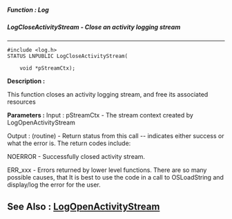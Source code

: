 ##### Function : Log
##### LogCloseActivityStream - Close an activity logging stream
---
```
#include <log.h>
STATUS LNPUBLIC LogCloseActivityStream(

	void *pStreamCtx);
```
**Description :**

This function closes an activity logging stream, and free its associated 
resources

**Parameters :**
Input :
pStreamCtx  -  The stream context created by LogOpenActivityStream

Output :
(routine)  -  Return status from this call -- indicates either success or what the error is. The return codes include:

NOERROR - Successfully closed activity stream.

ERR_xxx - Errors returned by lower level functions.  There are so many possible causes, that It is best to use the code in a call to OSLoadString and display/log the error for the user.



**See Also :**
[LogOpenActivityStream](/domino-c-api-docs/reference/Func/LogOpenActivityStream)
---
